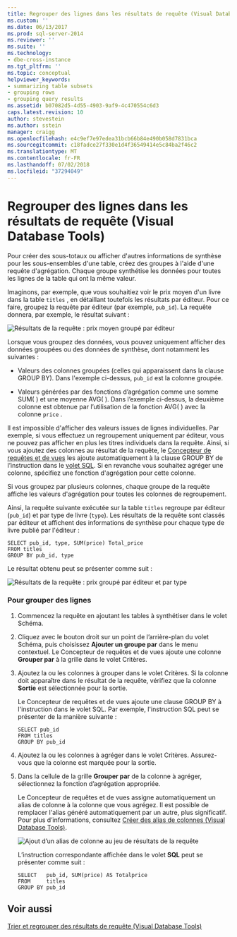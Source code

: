 ```yaml
---
title: Regrouper des lignes dans les résultats de requête (Visual Database Tools) | Microsoft Docs
ms.custom: ''
ms.date: 06/13/2017
ms.prod: sql-server-2014
ms.reviewer: ''
ms.suite: ''
ms.technology:
- dbe-cross-instance
ms.tgt_pltfrm: ''
ms.topic: conceptual
helpviewer_keywords:
- summarizing table subsets
- grouping rows
- grouping query results
ms.assetid: b07082d5-4d55-4903-9af9-4c470554c6d3
caps.latest.revision: 10
author: stevestein
ms.author: sstein
manager: craigg
ms.openlocfilehash: e4c9ef7e97edea31bcb66b84e490b058d7831bca
ms.sourcegitcommit: c18fadce27f330e1d4f36549414e5c84ba2f46c2
ms.translationtype: MT
ms.contentlocale: fr-FR
ms.lasthandoff: 07/02/2018
ms.locfileid: "37294049"
---
```

# <a name="group-rows-in-query-results-visual-database-tools"></a>Regrouper des lignes dans les résultats de requête (Visual Database Tools)
  Pour créer des sous-totaux ou afficher d'autres informations de synthèse pour les sous-ensembles d'une table, créez des groupes à l'aide d'une requête d'agrégation. Chaque groupe synthétise les données pour toutes les lignes de la table qui ont la même valeur.  
  
 Imaginons, par exemple, que vous souhaitiez voir le prix moyen d'un livre dans la table `titles` , en détaillant toutefois les résultats par éditeur. Pour ce faire, groupez la requête par éditeur (par exemple, `pub_id`). La requête donnera, par exemple, le résultat suivant :  
  
 ![Résultats de la requête : prix moyen groupé par éditeur](../../database-engine/media//dv3w9e1.gif "Résultats de la requête : prix moyen groupé par éditeur")  
  
 Lorsque vous groupez des données, vous pouvez uniquement afficher des données groupées ou des données de synthèse, dont notamment les suivantes :  
  
-   Valeurs des colonnes groupées (celles qui apparaissent dans la clause GROUP BY). Dans l'exemple ci-dessus, `pub_id` est la colonne groupée.  
  
-   Valeurs générées par des fonctions d’agrégation comme une somme SUM( ) et une moyenne AVG( ). Dans l’exemple ci-dessus, la deuxième colonne est obtenue par l’utilisation de la fonction AVG( ) avec la colonne `price` .  
  
 Il est impossible d'afficher des valeurs issues de lignes individuelles. Par exemple, si vous effectuez un regroupement uniquement par éditeur, vous ne pouvez pas afficher en plus les titres individuels dans la requête. Ainsi, si vous ajoutez des colonnes au résultat de la requête, le [Concepteur de requêtes et de vues](visual-database-tools.md) les ajoute automatiquement à la clause GROUP BY de l’instruction dans le [volet SQL](sql-pane-visual-database-tools.md). Si en revanche vous souhaitez agréger une colonne, spécifiez une fonction d'agrégation pour cette colonne.  
  
 Si vous groupez par plusieurs colonnes, chaque groupe de la requête affiche les valeurs d'agrégation pour toutes les colonnes de regroupement.  
  
 Ainsi, la requête suivante exécutée sur la table `titles` regroupe par éditeur (`pub_id`) et par type de livre (`type`). Les résultats de la requête sont classés par éditeur et affichent des informations de synthèse pour chaque type de livre publié par l'éditeur :  
  
```  
SELECT pub_id, type, SUM(price) Total_price  
FROM titles  
GROUP BY pub_id, type  
```  
  
 Le résultat obtenu peut se présenter comme suit :  
  
 ![Résultats de la requête : prix groupé par éditeur et par type](../../database-engine/media//dv3w9e2.gif "Résultats de la requête : prix groupé par éditeur et par type")  
  
### <a name="to-group-rows"></a>Pour grouper des lignes  
  
1.  Commencez la requête en ajoutant les tables à synthétiser dans le volet Schéma.  
  
2.  Cliquez avec le bouton droit sur un point de l’arrière-plan du volet Schéma, puis choisissez **Ajouter un groupe par** dans le menu contextuel. Le Concepteur de requêtes et de vues ajoute une colonne **Grouper par** à la grille dans le volet Critères.  
  
3.  Ajoutez la ou les colonnes à grouper dans le volet Critères. Si la colonne doit apparaître dans le résultat de la requête, vérifiez que la colonne **Sortie** est sélectionnée pour la sortie.  
  
     Le Concepteur de requêtes et de vues ajoute une clause GROUP BY à l'instruction dans le volet SQL. Par exemple, l'instruction SQL peut se présenter de la manière suivante :  
  
    ```  
    SELECT pub_id  
    FROM titles  
    GROUP BY pub_id  
    ```  
  
4.  Ajoutez la ou les colonnes à agréger dans le volet Critères. Assurez-vous que la colonne est marquée pour la sortie.  
  
5.  Dans la cellule de la grille **Grouper par** de la colonne à agréger, sélectionnez la fonction d’agrégation appropriée.  
  
     Le Concepteur de requêtes et de vues assigne automatiquement un alias de colonne à la colonne que vous agrégez. Il est possible de remplacer l'alias généré automatiquement par un autre, plus significatif. Pour plus d’informations, consultez [Créer des alias de colonnes &#40;Visual Database Tools&#41;](create-column-aliases-visual-database-tools.md).  
  
     ![Ajout d’un alias de colonne au jeu de résultats de la requête](../../database-engine/media//dv3w9e3.gif "Ajout d’un alias de colonne au jeu de résultats de la requête")  
  
     L’instruction correspondante affichée dans le volet **SQL** peut se présenter comme suit :  
  
    ```  
    SELECT   pub_id, SUM(price) AS Totalprice  
    FROM     titles  
    GROUP BY pub_id  
    ```  
  
## <a name="see-also"></a>Voir aussi  
 [Trier et regrouper des résultats de requête &#40;Visual Database Tools&#41;](sort-and-group-query-results-visual-database-tools.md)  
  
  
